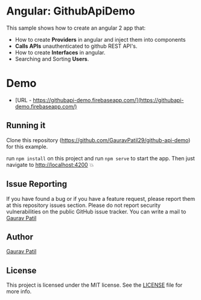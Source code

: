 # Angular: GithubApiDemo

This sample shows how to create an angular 2 app that:
* How to create **Providers** in angular and inject them into components
* **Calls APIs** unauthenticated to github REST API's.
* How to create **Interfaces** in angular.
* Searching and Sorting **Users**.

# Demo

* [URL - https://githubapi-demo.firebaseapp.com/](https://githubapi-demo.firebaseapp.com/)

## Running it

Clone this repository (https://github.com/GauravPatil29/github-api-demo) for this example.

run `npm install` on this project and run `npm serve` to start the app. Then just navigate to [http://localhost:4200](http://localhost:3000) :boom:

## Issue Reporting

If you have found a bug or if you have a feature request, please report them at this repository issues section. Please do not report security vulnerabilities on the public GitHub issue tracker. You can write a mail to [Gaurav Patil](mailto:gauravpatil2994@gmail.com?subject=Issues)

## Author

[Gaurav Patil](https://github.com/GauravPatil29)

## License

This project is licensed under the MIT license. See the [LICENSE](LICENSE) file for more info.